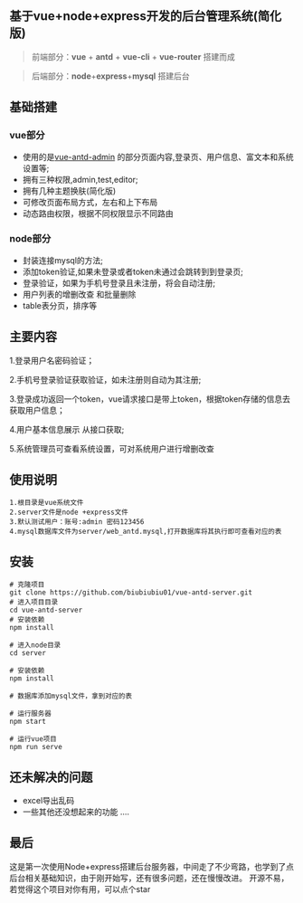 ## 基于vue+node+express开发的后台管理系统(简化版)
> 前端部分：**vue** + **antd** + **vue-cli** + **vue-router** 搭建而成

> 后端部分：**node**+**express**+**mysql** 搭建后台

## 基础搭建
### vue部分

* 使用的是[vue-antd-admin](http://gist006.gitee.io/vue-antd-admin/)  的部分页面内容,登录页、用户信息、富文本和系统设置等;
* 拥有三种权限,admin,test,editor;
* 拥有几种主题换肤(简化版)
* 可修改页面布局方式，左右和上下布局
* 动态路由权限，根据不同权限显示不同路由

### node部分
* 封装连接mysql的方法;
* 添加token验证,如果未登录或者token未通过会跳转到到登录页;
* 登录验证，如果为手机号登录且未注册，将会自动注册;
* 用户列表的增删改查 和批量删除
* table表分页，排序等

## 主要内容

1.登录用户名密码验证；

2.手机号登录验证获取验证，如未注册则自动为其注册;

3.登录成功返回一个token，vue请求接口是带上token，根据token存储的信息去获取用户信息；

4.用户基本信息展示 从接口获取;

5.系统管理员可查看系统设置，可对系统用户进行增删改查

## 使用说明

```
1.根目录是vue系统文件
2.server文件是node +express文件
3.默认测试用户：账号:admin 密码123456
4.mysql数据库文件为server/web_antd.mysql,打开数据库将其执行即可查看对应的表
```

 
## 安装

```
# 克隆项目
git clone https://github.com/biubiubiu01/vue-antd-server.git
# 进入项目目录
cd vue-antd-server
# 安装依赖
npm install

# 进入node目录
cd server

# 安装依赖
npm install

# 数据库添加mysql文件，拿到对应的表

# 运行服务器
npm start

# 运行vue项目
npm run serve

```


## 还未解决的问题

* excel导出乱码
* 一些其他还没想起来的功能
.... 

## 最后
这是第一次使用Node+express搭建后台服务器，中间走了不少弯路，也学到了点后台相关基础知识，由于刚开始写，还有很多问题，还在慢慢改进。
开源不易，若觉得这个项目对你有用，可以点个star





